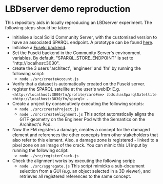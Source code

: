 # LBDserver demo reproduction
This repository aids in locally reproducing an LBDserver experiment. The following steps should be taken:

* Initialise a local Solid Community Server, with the customised version to have an associated SPARQL endpoint. A prototype can be found [here](https://github.com/LBD-Hackers/SolidCommunity_Fuseki.git).
* Initialise a [Fuseki backend]().
* Set the Fuseki backend in the Community Server's environment variables. By default, "SPARQL_STORE_ENDPOINT" is set to "http://localhost:3030".
* create the 3 users 'architect', 'engineer' and 'fm' by running the following script:
  * `node ./src/createAccount.js`
* Verify that a dataset is automatically created on the Fuseki server.
* register the SPARQL satellite at the user's webID: 
    E.g. `<http://localhost:3000/fm/profile/card#me> lbds:hasSparqlSatellite <http://localhost:3030/fm/sparql> .`
* Create a project by consecutively executing the following scripts:
  * `node ./src/createProject.js`
  * `node ./src/createAlignment.js` This script automatically aligns the GlTF geometry on the Engineer Pod with the Semantics on the Architect's Pod. 
* Now the FM registers a damage, creates a concept for the damaged element and references the other concepts from other stakeholders that also refer to this element. Also, a damage zone is registered - linked to a pixel zone on an image of the crack. You can mimic this UI input by running the following script:
  * `node ./src/registerCrack.js`
* Check the alignment works by executing the following script: 
  * `node ./src/aggregate.js` This script mimicks a sub-document selection from a GUI (e.g. an object selected in a 3D viewer), and retrieves all registered references to the same concept.
    
